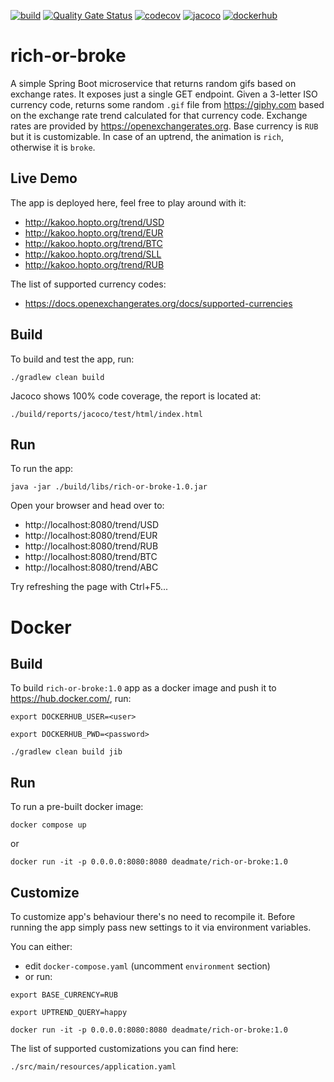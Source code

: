 [![build](https://github.com/deadmatedev/rich-or-broke/actions/workflows/build.yml/badge.svg)](https://github.com/deadmatedev/rich-or-broke/actions/workflows/build.yml)
[![Quality Gate Status](https://sonarcloud.io/api/project_badges/measure?project=deadmatedev_rich-or-broke&metric=alert_status)](https://sonarcloud.io/dashboard?id=deadmatedev_rich-or-broke)
[![codecov](https://codecov.io/gh/deadmatedev/rich-or-broke/branch/master/graph/badge.svg?token=CB2G17JVDP)](https://codecov.io/gh/deadmatedev/rich-or-broke)
[![jacoco](https://img.shields.io/badge/jacoco-100%25-green)](https://github.com/deadmatedev/rich-or-broke/suites/3686775480/artifacts/89833041)
[![dockerhub](https://img.shields.io/docker/pulls/deadmate/rich-or-broke.svg)](https://hub.docker.com/repository/docker/deadmate/rich-or-broke)

# rich-or-broke

A simple Spring Boot microservice that returns random gifs based on exchange rates. It exposes just a single GET
endpoint. Given a 3-letter ISO currency code, returns some
random `.gif` file from https://giphy.com based on the exchange
rate trend calculated for that currency code. Exchange rates are provided by https://openexchangerates.org. Base currency is `RUB` but it is customizable. In case of an uptrend, the animation is `rich`, otherwise it is `broke`.

## Live Demo

The app is deployed here, feel free to play around with it:

* http://kakoo.hopto.org/trend/USD
* http://kakoo.hopto.org/trend/EUR
* http://kakoo.hopto.org/trend/BTC
* http://kakoo.hopto.org/trend/SLL
* http://kakoo.hopto.org/trend/RUB

The list of supported currency codes:

* https://docs.openexchangerates.org/docs/supported-currencies

## Build

To build and test the app, run:

`./gradlew clean build`

Jacoco shows 100% code coverage, the report is located at:

`./build/reports/jacoco/test/html/index.html`

## Run

To run the app:

`java -jar ./build/libs/rich-or-broke-1.0.jar`

Open your browser and head over to:

* http://localhost:8080/trend/USD
* http://localhost:8080/trend/EUR
* http://localhost:8080/trend/RUB
* http://localhost:8080/trend/BTC
* http://localhost:8080/trend/ABC

Try refreshing the page with Ctrl+F5...

# Docker

## Build

To build `rich-or-broke:1.0` app as a docker image and push it to https://hub.docker.com/, run:

`export DOCKERHUB_USER=<user>`

`export DOCKERHUB_PWD=<password>`

`./gradlew clean build jib`

## Run

To run a pre-built docker image:

`docker compose up`

or

`docker run -it -p 0.0.0.0:8080:8080 deadmate/rich-or-broke:1.0`

## Customize 

To customize app's behaviour there's no need to recompile it. Before running the app simply pass new settings to it via environment variables.

You can either:
* edit `docker-compose.yaml` (uncomment `environment` section)
* or run:

`export BASE_CURRENCY=RUB`

`export UPTREND_QUERY=happy`

`docker run -it -p 0.0.0.0:8080:8080 deadmate/rich-or-broke:1.0`

The list of supported customizations you can find here:

`./src/main/resources/application.yaml` 
